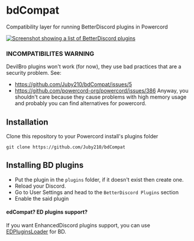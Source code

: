 # bdCompat

Compatibility layer for running BetterDiscord plugins in Powercord

[![Screenshot showing a list of BetterDiscord plugins](https://i.imgur.com/xaAOdSE.png)](https://i.imgur.com/xaAOdSE.png)

### INCOMPATIBILITES WARNING
DevilBro plugins won't work (for now), they use bad practices that are a security problem. See:
- https://github.com/Juby210/bdCompat/issues/5
- https://github.com/powercord-org/powercord/issues/386
Anyway, you shouldn't care because they cause problems with high memory usage and probably you can find alternatives for powercord.

## Installation

Clone this repository to your Powercord install's plugins folder

```
git clone https://github.com/Juby210/bdCompat
```

## Installing BD plugins

<!-- Before you download and install any BD plugins, please take a look at the incompatibilites note on `INCOMPATIBILITIES.md` file -->

- Put the plugin in the `plugins` folder, if it doesn't exist then create one.
- Reload your Discord.
- Go to User Settings and head to the `BetterDiscord Plugins` section
- Enable the said plugin

#### edCompat? ED plugins support?
If you want EnhancedDiscord plugins support, you can use [EDPluginsLoader](https://github.com/Juby210/EDPluginsLoader) for BD.
